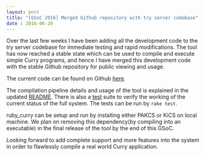 ```yaml
---
layout: post
title: "[GSoC 2016] Merged Github repository with try server codebase"
date : 2016-06-20
---
```


Over the last few weeks I have been adding all the development code to the try server codebase for immediate testing and rapid modifications. The tool has now reached a stable state which can be used to compile and execute simple Curry programs, and hence I have merged this development code with the stable Github repository for public viewing and usage.

The current code can be found on Github <a href='https://github.com/karthiksenthil/ruby_curry'>here</a>.

The compilation pipeline details and usage of the tool is explained in the updated <a href='https://github.com/karthiksenthil/ruby_curry/blob/master/README.md'>README</a>. There is also a <a href='https://github.com/karthiksenthil/ruby_curry/tree/master/test'>test</a> suite to verify the working of the current status of the full system. The tests can be run by `rake test`.

ruby_curry can be setup and run by installing either PAKCS or KiCS on local machine. We plan on removing this dependency(by compiling into an executable) in the final release of the tool by the end of this GSoC.

Looking forward to add complete support and more features into the system in order to flawlessly compile a real world Curry application.